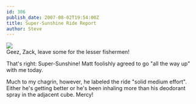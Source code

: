 ```yaml
---
id: 306
publish_date: 2007-08-02T19:54:00Z
title: Super-Sunshine Ride Report
author: Steve
---
```


[![](http://lh3.ggpht.com/_zoD15FRZxcs/SvZa1y_FZ9I/AAAAAAAACfQ/4VgwvTp78Bs/s2400/zack-alaska.jpg)](http://picasaweb.google.com/flagstafffrenzy/UnderwoodsAlaskaTrip)  
Geez, Zack, leave some for the lesser fishermen!

That's right: Super-Sunshine! Matt foolishly agreed to go "all the way up" with me today.

Much to my chagrin, however, he labeled the ride "solid medium effort". Either he's getting better or he's been inhaling more than his deodorant spray in the adjacent cube. Mercy!
